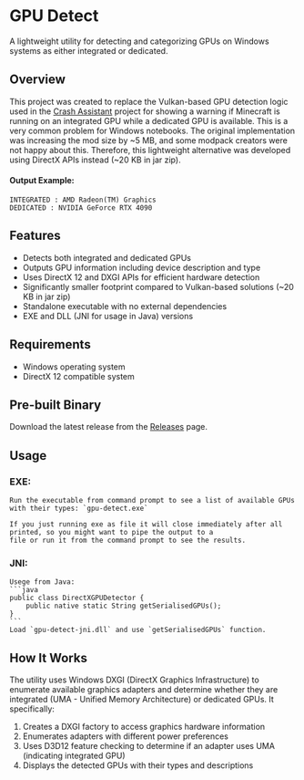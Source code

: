 # GPU Detect

A lightweight utility for detecting and categorizing GPUs on Windows systems as either integrated or dedicated.

## Overview

This project was created to replace the Vulkan-based GPU detection logic used
in the [Crash Assistant](https://github.com/KostromDan/Crash-Assistant) project for showing a warning if Minecraft is
running on an integrated GPU while a dedicated GPU is available. This is a very common problem for Windows notebooks.
The original implementation was increasing the mod size by ~5 MB, and some modpack creators were not happy
about this. Therefore, this lightweight alternative was developed using DirectX APIs instead
(~20 KB in jar zip).

#### Output Example:

```text
INTEGRATED : AMD Radeon(TM) Graphics
DEDICATED : NVIDIA GeForce RTX 4090
```

## Features

- Detects both integrated and dedicated GPUs
- Outputs GPU information including device description and type
- Uses DirectX 12 and DXGI APIs for efficient hardware detection
- Significantly smaller footprint compared to Vulkan-based solutions (~20 KB in jar zip)
- Standalone executable with no external dependencies
- EXE and DLL (JNI for usage in Java) versions

## Requirements

- Windows operating system
- DirectX 12 compatible system

## Pre-built Binary

Download the latest release from the [Releases](https://github.com/KostromDan/gpu-detect/releases) page.

## Usage

### EXE:

    Run the executable from command prompt to see a list of available GPUs with their types: `gpu-detect.exe`
    
    If you just running exe as file it will close immediately after all printed, so you might want to pipe the output to a
    file or run it from the command prompt to see the results.

### JNI:

    Usege from Java:
    ```java
    public class DirectXGPUDetector {
        public native static String getSerialisedGPUs();
    }
    ```
    Load `gpu-detect-jni.dll` and use `getSerialisedGPUs` function.

## How It Works

The utility uses Windows DXGI (DirectX Graphics Infrastructure) to enumerate available graphics adapters and determine
whether they are integrated (UMA - Unified Memory Architecture) or dedicated GPUs. It specifically:

1. Creates a DXGI factory to access graphics hardware information
2. Enumerates adapters with different power preferences
3. Uses D3D12 feature checking to determine if an adapter uses UMA (indicating integrated GPU)
4. Displays the detected GPUs with their types and descriptions


